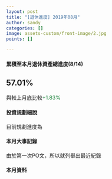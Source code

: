```yaml
---
layout: post
title: "[退休進度] 2019年08月"
author: sandy
categories: []
image: assets-custom/front-image/2.jpg
points: []

---
```

#### 累積至本月退休資產總進度(8/14)

## 57.01%
與較上月底比較<font color="#188038">+1.83%</font>

#### 投資規劃細說

目前規劃進度為


#### 本月大事記錄

由於第一次PO文，所以就列舉出最近紀錄


#### 本月資料
